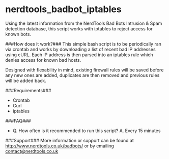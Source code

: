 nerdtools_badbot_iptables
=========================

Using the latest information from the NerdTools Bad Bots Intrusion & Spam detection database, this script works with iptables to reject access for known bots.

###How does it work?###
This simple bash script is to be periodically ran via crontab and works by downloading a list of recent bad IP addresses using cURL. Each IP address is then parsed into an iptables rule which denies access for known bad hosts.

Designed with flexability in mind, existing firewall rules will be saved before any new ones are added, duplicates are then removed and previous rules will be added back.

###Requirements###
* Crontab
* Curl
* iptables

###FAQ###
* Q. How often is it recommended to run this script? A. Every 15 minutes

###Support###
More information or support can be found at http://www.nerdtools.co.uk/badbots/ or by emailing contact@nerdtools.co.uk
